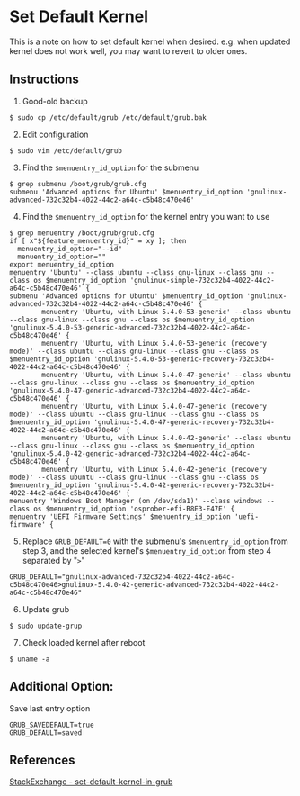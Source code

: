 # Set Default Kernel

This is a note on how to set default kernel when desired.
e.g. when updated kernel does not work well, you may want to revert to older ones.

## Instructions

1. Good-old backup
```
$ sudo cp /etc/default/grub /etc/default/grub.bak
```

2.  Edit configuration
```
$ sudo vim /etc/default/grub
```

3. Find the `$menuentry_id_option` for the submenu
```
$ grep submenu /boot/grub/grub.cfg
submenu 'Advanced options for Ubuntu' $menuentry_id_option 'gnulinux-advanced-732c32b4-4022-44c2-a64c-c5b48c470e46'
```

4. Find the `$menuentry_id_option` for the kernel entry you want to use
```
$ grep menuentry /boot/grub/grub.cfg
if [ x"${feature_menuentry_id}" = xy ]; then
  menuentry_id_option="--id"
  menuentry_id_option=""
export menuentry_id_option
menuentry 'Ubuntu' --class ubuntu --class gnu-linux --class gnu --class os $menuentry_id_option 'gnulinux-simple-732c32b4-4022-44c2-a64c-c5b48c470e46' {
submenu 'Advanced options for Ubuntu' $menuentry_id_option 'gnulinux-advanced-732c32b4-4022-44c2-a64c-c5b48c470e46' {
        menuentry 'Ubuntu, with Linux 5.4.0-53-generic' --class ubuntu --class gnu-linux --class gnu --class os $menuentry_id_option 'gnulinux-5.4.0-53-generic-advanced-732c32b4-4022-44c2-a64c-c5b48c470e46' {
        menuentry 'Ubuntu, with Linux 5.4.0-53-generic (recovery mode)' --class ubuntu --class gnu-linux --class gnu --class os $menuentry_id_option 'gnulinux-5.4.0-53-generic-recovery-732c32b4-4022-44c2-a64c-c5b48c470e46' {
        menuentry 'Ubuntu, with Linux 5.4.0-47-generic' --class ubuntu --class gnu-linux --class gnu --class os $menuentry_id_option 'gnulinux-5.4.0-47-generic-advanced-732c32b4-4022-44c2-a64c-c5b48c470e46' {
        menuentry 'Ubuntu, with Linux 5.4.0-47-generic (recovery mode)' --class ubuntu --class gnu-linux --class gnu --class os $menuentry_id_option 'gnulinux-5.4.0-47-generic-recovery-732c32b4-4022-44c2-a64c-c5b48c470e46' {
        menuentry 'Ubuntu, with Linux 5.4.0-42-generic' --class ubuntu --class gnu-linux --class gnu --class os $menuentry_id_option 'gnulinux-5.4.0-42-generic-advanced-732c32b4-4022-44c2-a64c-c5b48c470e46' {
        menuentry 'Ubuntu, with Linux 5.4.0-42-generic (recovery mode)' --class ubuntu --class gnu-linux --class gnu --class os $menuentry_id_option 'gnulinux-5.4.0-42-generic-recovery-732c32b4-4022-44c2-a64c-c5b48c470e46' {
menuentry 'Windows Boot Manager (on /dev/sda1)' --class windows --class os $menuentry_id_option 'osprober-efi-B8E3-E47E' {
menuentry 'UEFI Firmware Settings' $menuentry_id_option 'uefi-firmware' {
```

5. Replace `GRUB_DEFAULT=0` with the submenu's `$menuentry_id_option` from step 3, and the selected kernel's `$menuentry_id_option` from step 4 separated by "`>`"
```
GRUB_DEFAULT="gnulinux-advanced-732c32b4-4022-44c2-a64c-c5b48c470e46>gnulinux-5.4.0-42-generic-advanced-732c32b4-4022-44c2-a64c-c5b48c470e46"
```

6. Update grub
```
$ sudo update-grup
```

7. Check loaded kernel after reboot
```
$ uname -a
```


## Additional Option:
Save last entry option
```
GRUB_SAVEDEFAULT=true
GRUB_DEFAULT=saved
```

## References
[StackExchange - set-default-kernel-in-grub](https://unix.stackexchange.com/questions/198003/set-default-kernel-in-grub)
